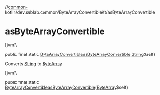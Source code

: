 //[common-kotlin](../../../index.md)/[dev.sublab.common](../index.md)/[ByteArrayConvertibleKt](index.md)/[asByteArrayConvertible](as-byte-array-convertible.md)

# asByteArrayConvertible

[jvm]\

public final static [ByteArrayConvertible](../-byte-array-convertible/index.md)[asByteArrayConvertible](as-byte-array-convertible.md)([String](https://docs.oracle.com/javase/8/docs/api/java/lang/String.html)$self)

Converts [String](https://kotlinlang.org/api/latest/jvm/stdlib/kotlin/-string/index.html) to [ByteArray](https://kotlinlang.org/api/latest/jvm/stdlib/kotlin/-byte-array/index.html)

[jvm]\

public final static [ByteArrayConvertible](../-byte-array-convertible/index.md)[asByteArrayConvertible](as-byte-array-convertible.md)([ByteArray](https://kotlinlang.org/api/latest/jvm/stdlib/kotlin/-byte-array/index.html)$self)
